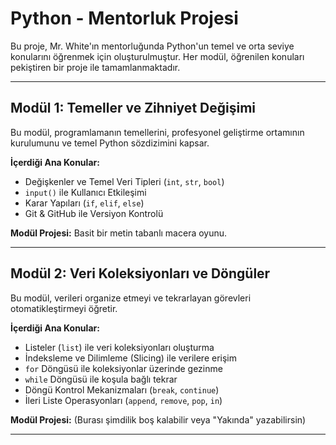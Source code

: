 # Python - Mentorluk Projesi

Bu proje, Mr. White'ın mentorluğunda Python'un temel ve orta seviye konularını öğrenmek için oluşturulmuştur. Her modül, öğrenilen konuları pekiştiren bir proje ile tamamlanmaktadır.

---

## Modül 1: Temeller ve Zihniyet Değişimi

Bu modül, programlamanın temellerini, profesyonel geliştirme ortamının kurulumunu ve temel Python sözdizimini kapsar.

**İçerdiği Ana Konular:**
- Değişkenler ve Temel Veri Tipleri (`int`, `str`, `bool`)
- `input()` ile Kullanıcı Etkileşimi
- Karar Yapıları (`if`, `elif`, `else`)
- Git & GitHub ile Versiyon Kontrolü

**Modül Projesi:** Basit bir metin tabanlı macera oyunu.

---

## Modül 2: Veri Koleksiyonları ve Döngüler

Bu modül, verileri organize etmeyi ve tekrarlayan görevleri otomatikleştirmeyi öğretir.

**İçerdiği Ana Konular:**
- Listeler (`list`) ile veri koleksiyonları oluşturma
- İndeksleme ve Dilimleme (Slicing) ile verilere erişim
- `for` Döngüsü ile koleksiyonlar üzerinde gezinme
- `while` Döngüsü ile koşula bağlı tekrar
- Döngü Kontrol Mekanizmaları (`break`, `continue`)
- İleri Liste Operasyonları (`append`, `remove`, `pop`, `in`)

**Modül Projesi:** (Burası şimdilik boş kalabilir veya "Yakında" yazabilirsin)

---